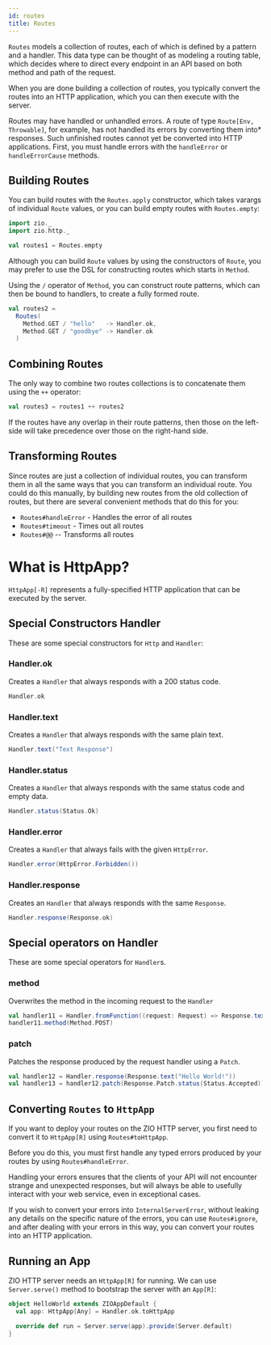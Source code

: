 ```yaml
---
id: routes
title: Routes
---
```


`Routes` models a collection of routes, each of which is defined by a pattern and a handler. 
This data type can be thought of as modeling a routing table,  which decides where to direct 
every endpoint in an API based on both method and path of the request.

When you are done building a collection of routes, you typically convert the routes into an 
HTTP application, which you can then execute with the server.

Routes may have handled or unhandled errors. A route of type `Route[Env, Throwable]`, for example, 
has not handled its errors by converting them into* responses. Such unfinished routes cannot yet 
be converted into HTTP applications. First, you must handle errors with the `handleError` or `handleErrorCause` methods.

## Building Routes

You can build routes with the `Routes.apply` constructor, which takes varargs of individual `Route` values, or you can build empty routes with `Routes.empty`:

```scala mdoc:silent
import zio._
import zio.http._ 

val routes1 = Routes.empty
```

Although you can build `Route` values by using the constructors of `Route`, you may prefer to use the DSL for constructing routes which starts in `Method`.

Using the `/` operator of `Method`, you can construct route patterns, which can then be bound to handlers, to create a fully formed route.

```scala mdoc:silent
val routes2 = 
  Routes(
    Method.GET / "hello"   -> Handler.ok,
    Method.GET / "goodbye" -> Handler.ok
  )
```

## Combining Routes

The only way to combine two routes collections is to concatenate them using the `++` operator:

```scala mdoc:silent
val routes3 = routes1 ++ routes2
```

If the routes have any overlap in their route patterns, then those on the left-side will take 
precedence over those on the right-hand side.

## Transforming Routes

Since routes are just a collection of individual routes, you can transform them in all the same
ways that you can transform an individual route. You could do this manually, by building new 
routes from the old collection of routes, but there are several convenient methods that do 
this for you:

 - `Routes#handleError` - Handles the error of all routes
 - `Routes#timeout` - Times out all routes
 - `Routes#@@` -- Transforms all routes

# What is HttpApp?

`HttpApp[-R]` represents a fully-specified HTTP application that can be executed by the server.

## Special Constructors Handler

These are some special constructors for `Http` and `Handler`:

### Handler.ok

Creates a `Handler` that always responds with a 200 status code.

```scala mdoc:silent
Handler.ok
```

### Handler.text

Creates a `Handler` that always responds with the same plain text.

```scala mdoc:silent
Handler.text("Text Response")
```

### Handler.status

Creates a `Handler` that always responds with the same status code and empty data.

```scala mdoc:silent
Handler.status(Status.Ok)
```

### Handler.error

Creates a `Handler` that always fails with the given `HttpError`.

```scala mdoc:silent
Handler.error(HttpError.Forbidden())
```

### Handler.response

Creates an `Handler` that always responds with the same `Response`.

```scala mdoc:silent
Handler.response(Response.ok)
```

## Special operators on Handler

These are some special operators for `Handler`s.

### method

Overwrites the method in the incoming request to the `Handler`

```scala mdoc:silent
val handler11 = Handler.fromFunction((request: Request) => Response.text(request.method.toString))
handler11.method(Method.POST)
```

### patch

Patches the response produced by the request handler using a `Patch`.

```scala mdoc:silent
val handler12 = Handler.response(Response.text("Hello World!"))
val handler13 = handler12.patch(Response.Patch.status(Status.Accepted))
```

## Converting `Routes` to `HttpApp`

If you want to deploy your routes on the ZIO HTTP server, you first need to convert it to `HttpApp[R]` using
`Routes#toHttpApp`.

Before you do this, you must first handle any typed errors produced by your routes by using `Routes#handleError`.

Handling your errors ensures that the clients of your API will not encounter strange and unexpected responses, but will always be able to usefully interact with your web service, even in exceptional cases.

If you wish to convert your errors into `InternalServerError`, without leaking any details on the specific nature of the errors,  you can use `Routes#ignore`, and after dealing with your errors in this way, you can convert your routes into an HTTP application.

## Running an App

ZIO HTTP server needs an `HttpApp[R]` for running. We can use `Server.serve()` method to bootstrap the server with
an `App[R]`:

```scala mdoc:silent
object HelloWorld extends ZIOAppDefault {
  val app: HttpApp[Any] = Handler.ok.toHttpApp

  override def run = Server.serve(app).provide(Server.default)
} 
```
